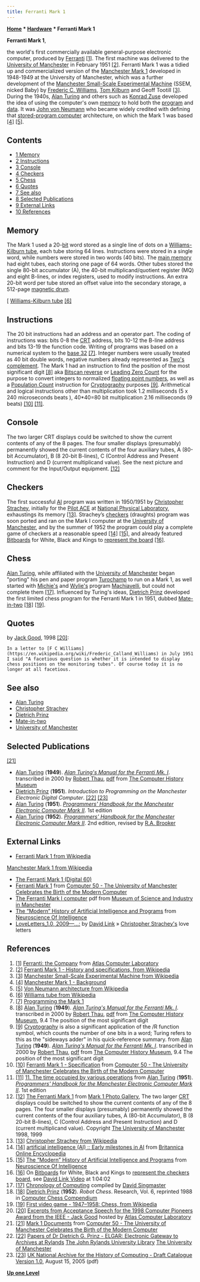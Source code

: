 ```yaml
---
title: Ferranti Mark 1
---
```

**[Home](Home "Home") * [Hardware](Hardware "Hardware") * Ferranti Mark 1**

**Ferranti Mark 1**,

the world's first commercially available general-purpose electronic computer, produced by [Ferranti](https://en.wikipedia.org/wiki/Ferranti) <a id="cite-note-1" href="#cite-ref-1">[1]</a>. The first machine was delivered to the [University of Manchester](University_of_Manchester "University of Manchester") in February 1951 <a id="cite-note-2" href="#cite-ref-2">[2]</a>. Ferranti Mark 1 was a tidied up and commercialized version of the [Manchester Mark 1](https://en.wikipedia.org/wiki/Manchester_Mark_1) developed in 1948-1949 at the University of Manchester, which was a further development of the [Manchester Small-Scale Experimental Machine](https://en.wikipedia.org/wiki/Manchester_Small-Scale_Experimental_Machine) (SSEM, nicked Baby) by [Frederic C. Williams](https://en.wikipedia.org/wiki/Frederic_Calland_Williams), [Tom Kilburn](https://en.wikipedia.org/wiki/Tom_Kilburn) and Geoff Tootill <a id="cite-note-3" href="#cite-ref-3">[3]</a>. During the 1940s, [Alan Turing](Alan_Turing "Alan Turing") and others such as [Konrad Zuse](Konrad_Zuse "Konrad Zuse") developed the idea of using the computer's own [memory](Memory "Memory") to hold both the [program](index.php?title=Program&action=edit&redlink=1 "Program (page does not exist)") and [data](Data "Data"). It was [John von Neumann](John_von_Neumann "John von Neumann") who became widely credited with defining that [stored-program computer](https://en.wikipedia.org/wiki/Stored-program_computer) architecture, on which the Mark 1 was based <a id="cite-note-4" href="#cite-ref-4">[4]</a> <a id="cite-note-5" href="#cite-ref-5">[5]</a>.

## Contents

- [1 Memory](#memory)
- [2 Instructions](#instructions)
- [3 Console](#console)
- [4 Checkers](#checkers)
- [5 Chess](#chess)
- [6 Quotes](#quotes)
- [7 See also](#see-also)
- [8 Selected Publications](#selected-publications)
- [9 External Links](#external-links)
- [10 References](#references)

## Memory

The Mark 1 used a 20-[bit](Bit "Bit") word stored as a single line of dots on a [Williams-Kilburn tube](https://en.wikipedia.org/wiki/Williams_tube), each tube storing 64 lines. Instructions were stored in a single word, while numbers were stored in two words (40 bits). The [main memory](Memory "Memory") had eight tubes, each storing one page of 64 words. Other tubes stored the single 80-bit accumulator (A), the 40-bit multiplicand/quotient register (MQ) and eight B-lines, or index registers, used to modify instructions. An extra 20-bit word per tube stored an offset value into the secondary storage, a 512-page [magnetic drum](https://en.wikipedia.org/wiki/Magnetic_drum).

\[
[Williams-Kilburn tube](https://en.wikipedia.org/wiki/Williams_tube) <a id="cite-note-6" href="#cite-ref-6">[6]</a>

## Instructions

The 20 bit instructions had an address and an operator part. The coding of instructions was: bits 0-8 the [CRT](https://en.wikipedia.org/wiki/Cathode_ray_tube) address, bits 10-12 the B-line address and bits 13-19 the function code. Writing of programs was based on a numerical system to the [base 32](https://en.wikipedia.org/wiki/Base32) <a id="cite-note-7" href="#cite-ref-7">[7]</a>. Integer numbers were usually treated as 40 bit double words, negative numbers already represented as [Two's complement](General_Setwise_Operations#TheTwosComplement "General Setwise Operations"). The Mark 1 had an instruction to find the position of the most significant digit <a id="cite-note-8" href="#cite-ref-8">[8]</a> aka [Bitscan reverse](index.php?title=Bitscan&action=edit&redlink=1 "Bitscan (page does not exist)") or [Leading Zero Count](index.php?title=Bitscan&action=edit&redlink=1 "Bitscan (page does not exist)") for the purpose to convert integers to normalized [floating point numbers](Float "Float"), as well as a [Population Count](Population_Count "Population Count") instruction for [Cryptography](https://en.wikipedia.org/wiki/Cryptography) purposes <a id="cite-note-9" href="#cite-ref-9">[9]</a>. Arithmetical and logical instructions other than multiplication took 1.2 milliseconds (5 x 240 microseconds beats ), 40\*40=80 bit multiplication 2.16 milliseconds (9 beats) <a id="cite-note-10" href="#cite-ref-10">[10]</a> <a id="cite-note-11" href="#cite-ref-11">[11]</a>.

## Console

[](http://curation.cs.manchester.ac.uk/computer50/www.computer50.org/mark1/ip-fm1.controls.html)
The two larger CRT displays could be switched to show the current contents of any of the 8 pages. The four smaller displays (presumably) permanently showed the current contents of the four auxiliary tubes, A (80-bit Accumulator), B (8 20-bit B-lines), C (Control Address and Present Instruction) and D (current multiplicand value). See the next picture and comment for the Input/Output equipment. <a id="cite-note-12" href="#cite-ref-12">[12]</a>

## Checkers

The first successful [AI](Artificial_Intelligence "Artificial Intelligence") program was written in 1950/1951 by [Christopher Strachey](Christopher_Strachey "Christopher Strachey"), initially for the [Pilot ACE](https://en.wikipedia.org/wiki/Pilot_ACE) at [National Physical Laboratory](https://en.wikipedia.org/wiki/National_Physical_Laboratory,_UK), exhaustings its memory <a id="cite-note-13" href="#cite-ref-13">[13]</a>. Strachey’s [checkers](Checkers "Checkers") (draughts) program was soon ported and ran on the Mark I computer at the [University of Manchester](University_of_Manchester "University of Manchester"), and by the summer of 1952 the program could play a complete game of checkers at a reasonable speed <a id="cite-note-14" href="#cite-ref-14">[14]</a> <a id="cite-note-15" href="#cite-ref-15">[15]</a>, and already featured [Bitboards](Bitboards "Bitboards") for White, Black and Kings to [represent the board](Board_Representation "Board Representation") <a id="cite-note-16" href="#cite-ref-16">[16]</a>.

## Chess

[Alan Turing](Alan_Turing "Alan Turing"), while affiliated with the [University of Manchester](University_of_Manchester "University of Manchester") began "porting" his pen and paper program [Turochamp](Turochamp "Turochamp") to run on a Mark 1, as well started with [Michie's](Donald_Michie "Donald Michie") and [Wylie's](Shaun_Wylie "Shaun Wylie") program [Machiavelli](Machiavelli "Machiavelli"), but could not complete them <a id="cite-note-17" href="#cite-ref-17">[17]</a>. Influenced by Turing's ideas, [Dietrich Prinz](Dietrich_Prinz "Dietrich Prinz") developed the first limited chess program for the Ferranti Mark 1 in 1951, dubbed [Mate-in-two](Mate-in-two "Mate-in-two") <a id="cite-note-18" href="#cite-ref-18">[18]</a> <a id="cite-note-19" href="#cite-ref-19">[19]</a>.

## Quotes

by [Jack Good](Jack_Good "Jack Good"), 1998 <a id="cite-note-20" href="#cite-ref-20">[20]</a>:

```
In a letter to [F C Williams](https://en.wikipedia.org/wiki/Frederic_Calland_Williams) in July 1951 I said "A facetious question is whether it is intended to display chess positions on the monitoring tubes". Of course today it is no longer at all facetious. 

```

## See also

- [Alan Turing](Alan_Turing "Alan Turing")
- [Christopher Strachey](Christopher_Strachey "Christopher Strachey")
- [Dietrich Prinz](Dietrich_Prinz "Dietrich Prinz")
- [Mate-in-two](Mate-in-two "Mate-in-two")
- [University of Manchester](University_of_Manchester "University of Manchester")

## Selected Publications

<a id="cite-note-21" href="#cite-ref-21">[21]</a>

- [Alan Turing](Alan_Turing "Alan Turing") (**1949**). *[Alan Turing's Manual for the Ferranti Mk. I](http://www.computerhistory.org/chess/full_record.php?iid=doc-431614f45472f)*. transcribed in 2000 by [Robert Thau](http://www.panix.com/%7Erst/), [pdf](http://archive.computerhistory.org/projects/chess/related_materials/text/2-1.Ferranti_Mark_1_manual.Turing-Alan/2-1.Ferranti_Mark_1_manual.Turing-Alan.1951.UNIVERSITY_OF_MANCHESTER.062303005.pdf) from [The Computer History Museum](The_Computer_History_Museum "The Computer History Museum")
- [Dietrich Prinz](Dietrich_Prinz "Dietrich Prinz") (**1951**). *Introduction to Programming on the Manchester Electronic Digital Computer*. <a id="cite-note-22" href="#cite-ref-22">[22]</a> <a id="cite-note-23" href="#cite-ref-23">[23]</a>
- [Alan Turing](Alan_Turing "Alan Turing") (**1951**). *[Programmers' Handbook for the Manchester Electronic Computer Mark II](http://www.alanturing.net/turing_archive/archive/m/m01/M01-001.html)*. 1st edition
- [Alan Turing](Alan_Turing "Alan Turing") (**1952**). *[Programmers' Handbook for the Manchester Electronic Computer Mark II](http://www.computer50.org/kgill/mark1/progman.html)*. 2nd edition, revised by [R.A. Brooker](http://www.informatik.uni-trier.de/~ley/db/indices/a-tree/b/Brooker:R=_A=.html)

## External Links

- [Ferranti Mark 1 from Wikipedia](https://en.wikipedia.org/wiki/Ferranti_Mark_1)

[Manchester Mark 1 from Wikipedia](https://en.wikipedia.org/wiki/Manchester_Mark_1)

- [The Ferranti Mark 1 (Digital 60)](http://www.digital60.org/birth/manchestercomputers/mark1/ferranti.html)
- [Ferranti Mark 1](http://www.computer50.org/mark1/FM1.html) from [Computer 50 - The University of Manchester Celebrates the Birth of the Modern Computer](http://www.computer50.org/)
- [The Ferranti Mark I computer](http://www.mosi.org.uk/media/34368825/ferranti%20mark%20i%20computer.pdf) pdf from [Museum of Science and Industry in Manchester](https://en.wikipedia.org/wiki/Museum_of_Science_and_Industry_%28Manchester%29)
- [The “Modern” History of Artificial Intelligence and Programs](http://www.macalester.edu/psychology/whathap/ubnrp/intelligence05/MMhistory.html) from [Neuroscience Of Intelligence](http://www.macalester.edu/academics/psychology/whathap/ubnrp/intelligence05/index.html)
- [LoveLetters_1.0, 2009—...:](http://www.alpha60.de/art/love_letters/) by [David Link](http://www.alpha60.de/) » [Christopher Strachey's](Christopher_Strachey "Christopher Strachey") love letters

## References

1. <a id="cite-ref-1" href="#cite-note-1">[1]</a> [Ferranti: the Company](http://www.chilton-computing.org.uk/acl/technology/atlas/p001.htm) from [Atlas Computer Laboratory](Atlas_Computer_Laboratory "Atlas Computer Laboratory")
1. <a id="cite-ref-2" href="#cite-note-2">[2]</a> [Ferranti Mark 1 - History and specifications, from Wikipedia](https://en.wikipedia.org/wiki/Ferranti_Mark_1#History_and_specifications)
1. <a id="cite-ref-3" href="#cite-note-3">[3]</a> [Manchester Small-Scale Experimental Machine from Wikipedia](https://en.wikipedia.org/wiki/Manchester_Small-Scale_Experimental_Machine)
1. <a id="cite-ref-4" href="#cite-note-4">[4]</a> [Manchester Mark 1 - Background](https://en.wikipedia.org/wiki/Manchester_Mark_1#Background)
1. <a id="cite-ref-5" href="#cite-note-5">[5]</a> [Von Neumann architecture from Wikipedia](https://en.wikipedia.org/wiki/Von_Neumann_architecture)
1. <a id="cite-ref-6" href="#cite-note-6">[6]</a> [Williams tube from Wikipedia](https://en.wikipedia.org/wiki/Williams_tube)
1. <a id="cite-ref-7" href="#cite-note-7">[7]</a> [Programming the Mark 1](http://www.computer50.org/mark1/program.html)
1. <a id="cite-ref-8" href="#cite-note-8">[8]</a> [Alan Turing](Alan_Turing "Alan Turing") (**1949**). *[Alan Turing's Manual for the Ferranti Mk. I](http://www.computerhistory.org/chess/full_record.php?iid=doc-431614f45472f)*. transcribed in 2000 by [Robert Thau](http://www.panix.com/~rst/), [pdf](http://archive.computerhistory.org/projects/chess/related_materials/text/2-1.Ferranti_Mark_1_manual.Turing-Alan/2-1.Ferranti_Mark_1_manual.Turing-Alan.1951.UNIVERSITY_OF_MANCHESTER.062303005.pdf) from [The Computer History Museum](The_Computer_History_Museum "The Computer History Museum"), 9.4 The position of the most significant digit
1. <a id="cite-ref-9" href="#cite-note-9">[9]</a> [Cryptography](https://en.wikipedia.org/wiki/Cryptography) is also a significant application of the /R function symbol, which counts the number of one bits in a word; Turing refers to this as the "sideways adder" in his quick-reference summary. from [Alan Turing](Alan_Turing "Alan Turing") (**1949**). *[Alan Turing's Manual for the Ferranti Mk. I](http://www.computerhistory.org/chess/full_record.php?iid=doc-431614f45472f)*. transcribed in 2000 by [Robert Thau](http://www.panix.com/~rst/), [pdf](http://archive.computerhistory.org/projects/chess/related_materials/text/2-1.Ferranti_Mark_1_manual.Turing-Alan/2-1.Ferranti_Mark_1_manual.Turing-Alan.1951.UNIVERSITY_OF_MANCHESTER.062303005.pdf) from [The Computer History Museum](The_Computer_History_Museum "The Computer History Museum"), 9.4 The position of the most significant digit
1. <a id="cite-ref-10" href="#cite-note-10">[10]</a> [Ferranti Mark 1 - Specification](http://www.computer50.org/mark1/FM1.html#specification) from [Computer 50 - The University of Manchester Celebrates the Birth of the Modern Computer](http://www.computer50.org/)
1. <a id="cite-ref-11" href="#cite-note-11">[11]</a> [11. The time occupied by various operations](http://www.computer50.org/kgill/mark1/progman.html#s11) from [Alan Turing](Alan_Turing "Alan Turing") (**1951**). *[Programmers' Handbook for the Manchester Electronic Computer Mark II](http://www.alanturing.net/turing_archive/archive/m/m01/M01-001.html)*. 1st edition
1. <a id="cite-ref-12" href="#cite-note-12">[12]</a> [The Ferranti Mark 1](http://curation.cs.manchester.ac.uk/computer50/www.computer50.org/mark1/ip-fm1.controls.html) from [Mark 1 Photo Gallery](http://curation.cs.manchester.ac.uk/computer50/www.computer50.org/mark1/photogallery.html#fm1), The two larger [CRT](https://en.wikipedia.org/wiki/Cathode_ray_tube) displays could be switched to show the current contents of any of the 8 pages. The four smaller displays (presumably) permanently showed the current contents of the four auxiliary tubes, A (80-bit Accumulator), B (8 20-bit B-lines), C (Control Address and Present Instruction) and D (current multiplicand value). Copyright [The University of Manchester](University_of_Manchester "University of Manchester") 1998, 1999
1. <a id="cite-ref-13" href="#cite-note-13">[13]</a> [Christopher Strachey from Wikipedia](https://en.wikipedia.org/wiki/Christopher_Strachey)
1. <a id="cite-ref-14" href="#cite-note-14">[14]</a> [artificial intelligence (AI) :: Early milestones in AI](http://www.britannica.com/EBchecked/topic/37146/artificial-intelligence-AI/219091/Early-milestones-in-AI?anchor=ref739464) from [Britannica Online Encyclopedia](https://en.wikipedia.org/wiki/Encyclop%C3%A6dia_Britannica)
1. <a id="cite-ref-15" href="#cite-note-15">[15]</a> [The “Modern” History of Artificial Intelligence and Programs](http://www.macalester.edu/psychology/whathap/ubnrp/intelligence05/MMhistory.html) from [Neuroscience Of Intelligence](http://www.macalester.edu/academics/psychology/whathap/ubnrp/intelligence05/index.html)
1. <a id="cite-ref-16" href="#cite-note-16">[16]</a> On [Bitboards](Bitboards "Bitboards") for White, Black and Kings to [represent the checkers board](Board_Representation "Board Representation"), see [David Link Video](Ferranti_Mark_1#DavidLinkVideo "Ferranti Mark 1") at 1:04:02
1. <a id="cite-ref-17" href="#cite-note-17">[17]</a> [Chronology of Computing](http://www.fbi.fh-darmstadt.de/fileadmin/vmi/chronologie/index.htm) compiled by [David Singmaster](Mathematician#DSingmaster "Mathematician")
1. <a id="cite-ref-18" href="#cite-note-18">[18]</a> [Dietrich Prinz](Dietrich_Prinz "Dietrich Prinz") (**1952**). *Robot Chess*. Research, Vol. 6, reprinted 1988 in [Computer Chess Compendium](Computer_Chess_Compendium "Computer Chess Compendium")
1. <a id="cite-ref-19" href="#cite-note-19">[19]</a> [First video game - 1947–1958: Chess, from Wikipedia](https://en.wikipedia.org/wiki/First_video_game#1947.E2.80.931958:_Chess)
1. <a id="cite-ref-20" href="#cite-note-20">[20]</a> [Excerpts from Acceptance Speech for the 1998 Computer Pioneers Award from the IEEE - Jack Good](http://www.chilton-computing.org.uk/acl/associates/permanent/good.htm) hosted by [Atlas Computer Laboratory](Atlas_Computer_Laboratory "Atlas Computer Laboratory")
1. <a id="cite-ref-21" href="#cite-note-21">[21]</a> [Mark 1 Documents](http://www.computer50.org/kgill/mark1/mark1book.html) from [Computer 50 - The University of Manchester Celebrates the Birth of the Modern Computer](http://www.computer50.org/)
1. <a id="cite-ref-22" href="#cite-note-22">[22]</a> [Papers of Dr Dietrich G. Prinz - ELGAR: Electronic Gateway to Archives at Rylands](http://archives.li.man.ac.uk/ead/html/gb133nahc-pri-p1.shtml) [The John Rylands University Library](http://www.library.manchester.ac.uk/) [The University of Manchester](University_of_Manchester "University of Manchester")
1. <a id="cite-ref-23" href="#cite-note-23">[23]</a> [UK National Archive for the History of Computing - Draft Catalogue Version 1.0](http://www.chstm.manchester.ac.uk/downloads/media,38917,en.pdf), August 15, 2005 (pdf)

**[Up one Level](Hardware "Hardware")**

